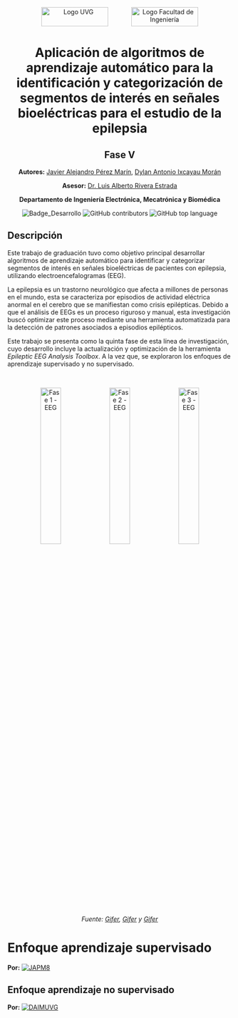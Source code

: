 <p align="center">
  <img src="https://res.cloudinary.com/webuvg/image/upload/f_auto,q_auto,w_169,c_scale,fl_lossy,dpr_0.90/v1641327930/WEB/Nosotros/Imagen%20Institucional/Logotipo%20UVG/Logotipo%20UVG/logotipo-uvg_thumb2x.jpg" alt="Logo UVG" width="150" height="43"/>
  &nbsp;&nbsp;&nbsp;&nbsp;&nbsp;&nbsp;&nbsp;&nbsp;&nbsp;&nbsp;&nbsp;
  <img src="https://encrypted-tbn2.gstatic.com/images?q=tbn:ANd9GcRotDGBXGiNzq-fq9I0_sjAT2RLeqjDtCuK_ChIFjFW7ZdjVP9H" alt="Logo Facultad de Ingeniería" width="150" height="43"/>
</p>

<h1 align="center">Aplicación de algoritmos de aprendizaje automático para la identificación y categorización de segmentos de interés en señales bioeléctricas para el estudio de la epilepsia</h1>

<h2 align="center">Fase V</h2>

<p align="center"><strong>Autores:</strong> <a href="mailto:per20183@uvg.edu.gt" target="_blank">Javier Alejandro Pérez Marín</a>, <a href="mailto:ixc18486@uvg.edu.gt" target="_blank">Dylan Antonio Ixcayau Morán</a></p>

<p align="center"><strong>Asesor:</strong> <a href="mailto:larivera@uvg.edu.gt" target="_blank">Dr. Luis Alberto Rivera Estrada</a></p>

<p align="center"><strong>Departamento de Ingeniería Electrónica, Mecatrónica y Biomédica</strong></p>

<p align="center">
  <img src="https://img.shields.io/badge/ESTADO-EN_DESARROLLO-green" alt="Badge_Desarrollo"/>
  <img src="https://img.shields.io/github/contributors/japm8/Herramienta" alt="GitHub contributors"/>
  <img alt="GitHub top language" src="https://img.shields.io/github/languages/top/japm8/Herramienta">

 </p>

## **Descripción**

Este trabajo de graduación tuvo como objetivo principal desarrollar algoritmos de aprendizaje automático para identificar y categorizar segmentos de interés en señales bioeléctricas de pacientes con epilepsia, utilizando electroencefalogramas (EEG). 

La epilepsia es un trastorno neurológico que afecta a millones de personas en el mundo, esta se caracteriza por episodios de actividad eléctrica anormal en el cerebro que se manifiestan como crisis epilépticas. Debido a que el análisis de EEGs es un proceso riguroso y manual, esta investigación buscó optimizar este proceso mediante una herramienta automatizada para la detección de patrones asociados a episodios epilépticos.

Este trabajo se presenta como la quinta fase de esta línea de investigación, cuyo desarrollo incluye la actualización y optimización de la herramienta *Epileptic EEG Analysis Toolbox*. A la vez que, se exploraron los enfoques de aprendizaje supervisado y no supervisado.

<br>

<p align="center">
  <img src="https://i.gifer.com/3YB1.gif" alt="Fase 1 - EEG" width="30%"/>
  <img src="https://i.gifer.com/9P8h.gif" alt="Fase 2 - EEG" width="30%"/>
  <img src="https://i.gifer.com/origin/bb/bb3c10a9aebc133d55b8ae9d76abe825.gif" alt="Fase 3 - EEG" width="30%"/>
</p>

<p align="center"><i>Fuente: <a href="https://i.gifer.com/3YB1.gif" target="_blank">Gifer</a>, <a href="https://i.gifer.com/9P8h.gif" target="_blank">Gifer</a> y <a href="https://i.gifer.com/origin/bb/bb3c10a9aebc133d55b8ae9d76abe825.gif" target="_blank">Gifer</a></i></p>

# Enfoque aprendizaje supervisado
**Por:** [![JAPM8](https://img.shields.io/badge/JAPM8-a?style=social&logo=github&link=https%3A%2F%2Fgithub.com%2FJAPM8)](https://github.com/JAPM8)

## Enfoque aprendizaje no supervisado
**Por:** [![DAIMUVG](https://img.shields.io/badge/DAIMUVG-a?style=social&logo=github&link=https%3A%2F%2Fgithub.com%2FDAIMUVG)](https://github.com/DAIMUVG)
